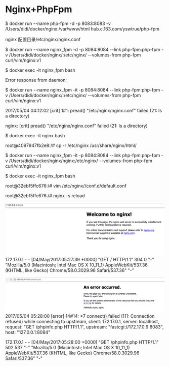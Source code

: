 # Nginx+PhpFpm

$ docker run --name php-fpm -d -p 8083:8083 -v /Users/didi/docker/nginx:/var/www/html hub.c.163.com/yswtrue/php-fpm

nginx 配置目录/etc/nginx/nginx.conf

$ docker run --name nginx\_fpm -d -p 8084:8084 --link php-fpm:php-fpm -v  /Users/didi/docker/nginx/:/etc/nginx/ --volumes-from php-fpm  curl/vim/nginx:v1

$ docker exec -it nginx\_fpm bash

Error response from daemon:

$ docker run --name nginx\_fpm -it -p 8084:8084 --link php-fpm:php-fpm -v  /Users/didi/docker/nginx/:/etc/nginx/ --volumes-from php-fpm  curl/vim/nginx:v1

2017/05/04 04:12:02 \[crit\] 1\#1: pread\(\) "/etc/nginx/nginx.conf" failed \(21: Is a directory\)

nginx: \[crit\] pread\(\) "/etc/nginx/nginx.conf" failed \(21: Is a directory\)

$ docker exec -it nginx bash

root@4097947fb2e8:/\# cp -r  /etc/nginx /usr/share/nginx/html/

$ docker run --name nginx\_fpm -it -p 8084:8084 --link php-fpm:php-fpm -v  /Users/didi/docker/nginx/nginx:/etc/nginx/ --volumes-from php-fpm  curl/vim/nginx:v1

$ docker exec -it nginx\_fpm bash

root@32ebf5ffc676:/\# vim /etc/nginx//conf.d/default.conf

root@32ebf5ffc676:/\# nginx -s reload

![](/assets/importng.png)172.17.0.1 - - \[04/May/2017:05:27:39 +0000\] "GET / HTTP/1.1" 304 0 "-" "Mozilla/5.0 \(Macintosh; Intel Mac OS X 10\_11\_1\) AppleWebKit/537.36 \(KHTML, like Gecko\) Chrome/58.0.3029.96 Safari/537.36" "-"

![](/assets/importfpm.png)2017/05/04 05:28:00 \[error\] 14\#14: \*7 connect\(\) failed \(111: Connection refused\) while connecting to upstream, client: 172.17.0.1, server: localhost, request: "GET /phpinfo.php HTTP/1.1", upstream: "fastcgi://172.17.0.9:8083", host: "127.0.0.1:8084"

172.17.0.1 - - \[04/May/2017:05:28:00 +0000\] "GET /phpinfo.php HTTP/1.1" 502 537 "-" "Mozilla/5.0 \(Macintosh; Intel Mac OS X 10\_11\_1\) AppleWebKit/537.36 \(KHTML, like Gecko\) Chrome/58.0.3029.96 Safari/537.36" "-"



